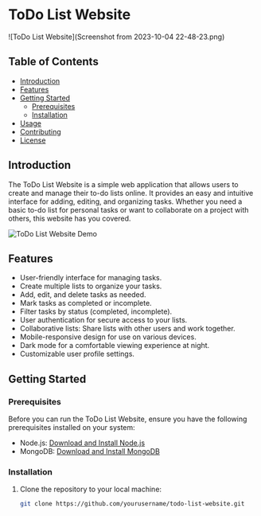 # ToDo List Website

![ToDo List Website](Screenshot from 2023-10-04 22-48-23.png)

## Table of Contents

- [Introduction](#introduction)
- [Features](#features)
- [Getting Started](#getting-started)
  - [Prerequisites](#prerequisites)
  - [Installation](#installation)
- [Usage](#usage)
- [Contributing](#contributing)
- [License](#license)

## Introduction

The ToDo List Website is a simple web application that allows users to create and manage their to-do lists online. It provides an easy and intuitive interface for adding, editing, and organizing tasks. Whether you need a basic to-do list for personal tasks or want to collaborate on a project with others, this website has you covered.

![ToDo List Website Demo](todo-list-demo.gif)

## Features

- User-friendly interface for managing tasks.
- Create multiple lists to organize your tasks.
- Add, edit, and delete tasks as needed.
- Mark tasks as completed or incomplete.
- Filter tasks by status (completed, incomplete).
- User authentication for secure access to your lists.
- Collaborative lists: Share lists with other users and work together.
- Mobile-responsive design for use on various devices.
- Dark mode for a comfortable viewing experience at night.
- Customizable user profile settings.

## Getting Started

### Prerequisites

Before you can run the ToDo List Website, ensure you have the following prerequisites installed on your system:

- Node.js: [Download and Install Node.js](https://nodejs.org/)
- MongoDB: [Download and Install MongoDB](https://www.mongodb.com/try/download/community)

### Installation

1. Clone the repository to your local machine:

   ```bash
   git clone https://github.com/yourusername/todo-list-website.git
